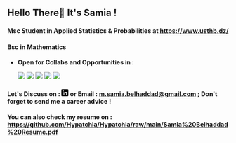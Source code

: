 


## Hello There👋 It's Samia ! 
#### Msc Student in Applied Statistics & Probabilities at  https://www.usthb.dz/
#### Bsc in Mathematics


* **Open for Collabs and Opportunities in :**
  
  ![](https://img.shields.io/badge/DATA-informational?style=flat&logo=<LOGO_NAME>&logoColor=white&color=2bbc8a)
  ![](https://img.shields.io/badge/MACHINELEARNING-informational?style=flat&logo=<LOGO_NAME>&logoColor=white&color=2bbc8a)
  ![](https://img.shields.io/badge/DEEPLEARNING-informational?style=flat&logo=<LOGO_NAME>&logoColor=white&color=2bbc8a)
  ![](https://img.shields.io/badge/PROBABILITIES&STATISTICS-informational?style=flat&logo=<LOGO_NAME>&logoColor=white&color=2bbc8a)
  ![](https://img.shields.io/badge/APPLIEDMATHEMATICS-informational?style=flat&logo=<LOGO_NAME>&logoColor=white&color=2bbc8a)


#### Let's Discuss on : [![LinkedIn][2.2]][1]  or Email : m.samia.belhaddad@gmail.com ; Don't forget to send me a career advice ! 
#### You can also check my resume on : https://github.com/Hypatchia/Hypatchia/raw/main/Samia%20Belhaddad%20Resume.pdf

 
[2.2]: https://github.com/Hypatchia/Hypatchia/blob/main/Profile/linkedin-3-16.png
[1]: https://www.linkedin.com/in/samiabelhaddad/


